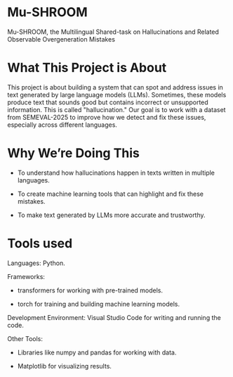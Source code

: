 # Mu-SHROOM
Mu-SHROOM, the Multilingual Shared-task on Hallucinations and Related Observable Overgeneration Mistakes

# What This Project is About

This project is about building a system that can spot and address issues in text generated by large language models (LLMs). Sometimes, these models produce text that sounds good but contains incorrect or unsupported information. This is called "hallucination." Our goal is to work with a dataset from SEMEVAL-2025 to improve how we detect and fix these issues, especially across different languages.

# Why We’re Doing This

 - To understand how hallucinations happen in texts written in multiple languages.

 - To create machine learning tools that can highlight and fix these mistakes.

 - To make text generated by LLMs more accurate and trustworthy.

# Tools used

Languages: Python.

Frameworks:

 - transformers for working with pre-trained models.

 - torch for training and building machine learning models.

Development Environment: Visual Studio Code for writing and running the code.

Other Tools:

 - Libraries like numpy and pandas for working with data.

 - Matplotlib for visualizing results.
